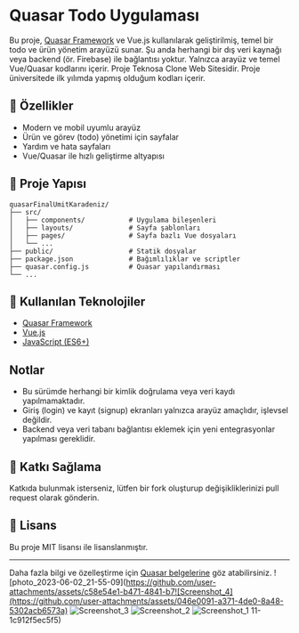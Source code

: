 # Quasar Todo Uygulaması

Bu proje, [Quasar Framework](https://quasar.dev/) ve Vue.js kullanılarak geliştirilmiş, temel bir todo ve ürün yönetim arayüzü sunar. Şu anda herhangi bir dış veri kaynağı veya backend (ör. Firebase) ile bağlantısı yoktur. Yalnızca arayüz ve temel Vue/Quasar kodlarını içerir. Proje Teknosa Clone Web Sitesidir. Proje üniversitede ilk yılımda yapmış olduğum kodları içerir.

## 🚀 Özellikler
- Modern ve mobil uyumlu arayüz
- Ürün ve görev (todo) yönetimi için sayfalar
- Yardım ve hata sayfaları
- Vue/Quasar ile hızlı geliştirme altyapısı

## 📁 Proje Yapısı
```
quasarFinalUmitKaradeniz/
├── src/
│   ├── components/           # Uygulama bileşenleri
│   ├── layouts/              # Sayfa şablonları
│   ├── pages/                # Sayfa bazlı Vue dosyaları
│   └── ...
├── public/                   # Statik dosyalar
├── package.json              # Bağımlılıklar ve scriptler
├── quasar.config.js          # Quasar yapılandırması
└── ...
```

## 🧩 Kullanılan Teknolojiler
- [Quasar Framework](https://quasar.dev/)
- [Vue.js](https://vuejs.org/)
- [JavaScript (ES6+)](https://developer.mozilla.org/en-US/docs/Web/JavaScript)

## Notlar
- Bu sürümde herhangi bir kimlik doğrulama veya veri kaydı yapılmamaktadır.
- Giriş (login) ve kayıt (signup) ekranları yalnızca arayüz amaçlıdır, işlevsel değildir.
- Backend veya veri tabanı bağlantısı eklemek için yeni entegrasyonlar yapılması gereklidir.

## 🤝 Katkı Sağlama
Katkıda bulunmak isterseniz, lütfen bir fork oluşturup değişikliklerinizi pull request olarak gönderin.

## 📝 Lisans
Bu proje MIT lisansı ile lisanslanmıştır.

---
Daha fazla bilgi ve özelleştirme için [Quasar belgelerine](https://quasar.dev/start/pick-quasar-flavour) göz atabilirsiniz.
![photo_2023-06-02_21-55-09](https://github.com/user-attachments/assets/c58e54e1-b471-4841-b7![Screenshot_4](https://github.com/user-attachments/assets/046e0091-a371-4de0-8a48-5302acb6573a)
![Screenshot_3](https://github.com/user-attachments/assets/b491c40c-4a39-4209-bc25-d8dba82c428e)
![Screenshot_2](https://github.com/user-attachments/assets/8689deb4-287c-45f4-b7b7-59606c80b954)
![Screenshot_1](https://github.com/user-attachments/assets/2b6d8b5e-aec9-47e2-b2bc-5a0155d11dfb)
11-1c912f5ec5f5)
